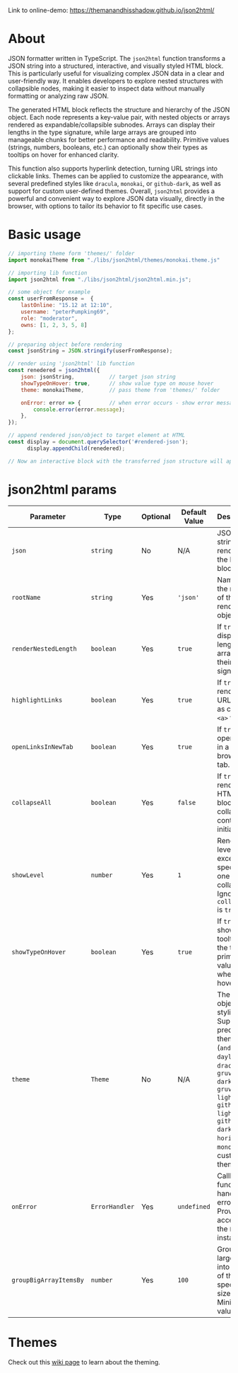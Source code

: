 Link to online-demo: https://themanandhisshadow.github.io/json2html/

# About
JSON formatter written in TypeScript.
The `json2html` function transforms a JSON string into a structured, interactive, and visually styled HTML block. This is particularly useful for visualizing complex JSON data in a clear and user-friendly way. It enables developers to explore nested structures with collapsible nodes, making it easier to inspect data without manually formatting or analyzing raw JSON.

The generated HTML block reflects the structure and hierarchy of the JSON object. Each node represents a key-value pair, with nested objects or arrays rendered as expandable/collapsible subnodes. Arrays can display their lengths in the type signature, while large arrays are grouped into manageable chunks for better performance and readability. Primitive values (strings, numbers, booleans, etc.) can optionally show their types as tooltips on hover for enhanced clarity.

This function also supports hyperlink detection, turning URL strings into clickable links. Themes can be applied to customize the appearance, with several predefined styles like `dracula`, `monokai`, or `github-dark`, as well as support for custom user-defined themes. Overall, `json2html` provides a powerful and convenient way to explore JSON data visually, directly in the browser, with options to tailor its behavior to fit specific use cases.

# Basic usage
```js
// importing theme form 'themes/' folder
import monokaiTheme from "./libs/json2html/themes/monokai.theme.js"

// importing lib function
import json2html from "./libs/json2html/json2html.min.js";

// some object for example
const userFromResponse =  {
    lastOnline: "15.12 at 12:10", 
    username: "peterPumpking69", 
    role: "moderator", 
    owns: [1, 2, 3, 5, 8]
};

// preparing object before rendering
const jsonString = JSON.stringify(userFromResponse);

// render using 'json2html' lib function
const renedered = json2html({
    json: jsonString,           // target json string
    showTypeOnHover: true,      // show value type on mouse hover
    theme: monokaiTheme,        // pass theme from 'themes/' folder

    onError: error => {         // when error occurs - show error message
        console.error(error.message);
    },
});

// append rendered json/object to target element at HTML
const display = document.querySelector('#rendered-json');
      display.appendChild(renedered);

// Now an interactive block with the transferred json structure will appear in the target element
```

# json2html params
| **Parameter**             | **Type**         | **Optional** | **Default Value**         | **Description**                                                                                                                                                                   |
|---------------------------|------------------|--------------|---------------------------|-----------------------------------------------------------------------------------------------------------------------------------------------------------------------------------|
| `json`                   | `string`         | No           | N/A                       | JSON string to render in the HTML block.                                                                                                                                          |
| `rootName`               | `string`         | Yes          | `'json'`                  | Name of the root key of the rendered object.                                                                                                                                      |
| `renderNestedLength`     | `boolean`        | Yes          | `true`                    | If `true`, displays the length of arrays in their type signature.                                                                                                                 |
| `highlightLinks`         | `boolean`        | Yes          | `true`                    | If `true`, renders URL strings as clickable `<a>` tags.                                                                                                                           |
| `openLinksInNewTab`      | `boolean`        | Yes          | `true`                    | If `true`, opens links in a new browser tab.                                                                                                                                      |
| `collapseAll`            | `boolean`        | Yes          | `false`                   | If `true`, renders the HTML block with collapsed content initially.                                                                                                               |
| `showLevel`              | `number`         | Yes          | `1`                       | Renders all levels except the specified one as collapsed. Ignored if `collapseAll` is `true`.                                                                                     |
| `showTypeOnHover`        | `boolean`        | Yes          | `true`                    | If `true`, shows a tooltip with the type of primitive values when hovered.                                                                                                        |
| `theme`                  | `Theme`          | No           | N/A                       | Theme object for styling. Supports predefined themes (`andromeda`, `daylight`, `dracula`, `gruvbox-dark`, `gruvbox-light`, `github-light`, `github-dark`, `horizon`, `monokai`) or custom themes. |
| `onError`                | `ErrorHandler`   | Yes          | `undefined`               | Callback function for handling errors. Provides access to the `Error` instance.                                                                                                  |
| `groupBigArrayItemsBy`   | `number`         | Yes          | `100`                     | Groups large arrays into chunks of the specified size. Minimum value is `25`.                                                                                                    |

# Themes
Check out this [wiki page](https://github.com/theManAndHisShadow/json2html/wiki/Theming) to learn about the theming.  

